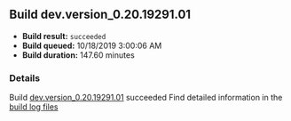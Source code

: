 ## Build dev.version_0.20.19291.01
- **Build result:** `succeeded`
- **Build queued:** 10/18/2019 3:00:06 AM
- **Build duration:** 147.60 minutes
### Details
Build [dev.version_0.20.19291.01](https://winappstudio.visualstudio.com/web/build.aspx?pcguid=a4ef43be-68ce-4195-a619-079b4d9834c2&builduri=vstfs%3a%2f%2f%2fBuild%2fBuild%2f31500) succeeded
Find detailed information in the [build log files]()
